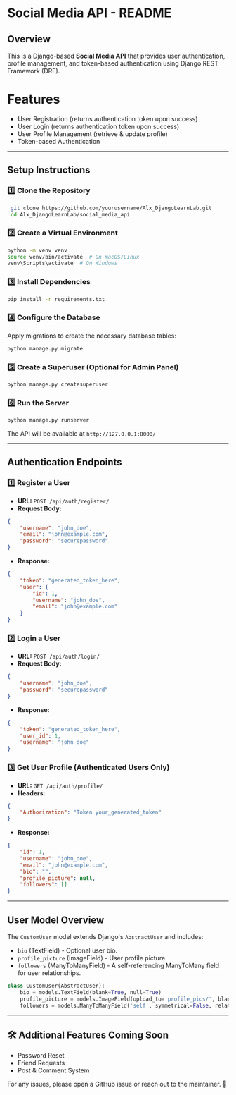 # Social Media API - README

##  Overview
This is a Django-based **Social Media API** that provides user authentication, profile management, and token-based authentication using Django REST Framework (DRF).

# Features
- User Registration (returns authentication token upon success)
- User Login (returns authentication token upon success)
- User Profile Management (retrieve & update profile)
- Token-based Authentication

---

## Setup Instructions

### **1️⃣ Clone the Repository**
```bash
 git clone https://github.com/yourusername/Alx_DjangoLearnLab.git
 cd Alx_DjangoLearnLab/social_media_api
```

### **2️⃣ Create a Virtual Environment**
```bash
python -m venv venv
source venv/bin/activate  # On macOS/Linux
venv\Scripts\activate  # On Windows
```

### **3️⃣ Install Dependencies**
```bash
pip install -r requirements.txt
```

### **4️⃣ Configure the Database**
Apply migrations to create the necessary database tables:
```bash
python manage.py migrate
```

### **5️⃣ Create a Superuser (Optional for Admin Panel)**
```bash
python manage.py createsuperuser
```

### **6️⃣ Run the Server**
```bash
python manage.py runserver
```
The API will be available at `http://127.0.0.1:8000/`

---

##  Authentication Endpoints

### **1️⃣ Register a User**
- **URL:** `POST /api/auth/register/`
- **Request Body:**
```json
{
    "username": "john_doe",
    "email": "john@example.com",
    "password": "securepassword"
}
```
- **Response:**
```json
{
    "token": "generated_token_here",
    "user": {
        "id": 1,
        "username": "john_doe",
        "email": "john@example.com"
    }
}
```

### **2️⃣ Login a User**
- **URL:** `POST /api/auth/login/`
- **Request Body:**
```json
{
    "username": "john_doe",
    "password": "securepassword"
}
```
- **Response:**
```json
{
    "token": "generated_token_here",
    "user_id": 1,
    "username": "john_doe"
}
```

### **3️⃣ Get User Profile** (Authenticated Users Only)
- **URL:** `GET /api/auth/profile/`
- **Headers:**
```json
{
    "Authorization": "Token your_generated_token"
}
```
- **Response:**
```json
{
    "id": 1,
    "username": "john_doe",
    "email": "john@example.com",
    "bio": "",
    "profile_picture": null,
    "followers": []
}
```

---

##  User Model Overview
The `CustomUser` model extends Django's `AbstractUser` and includes:
- `bio` (TextField) - Optional user bio.
- `profile_picture` (ImageField) - User profile picture.
- `followers` (ManyToManyField) - A self-referencing ManyToMany field for user relationships.

```python
class CustomUser(AbstractUser):
    bio = models.TextField(blank=True, null=True)
    profile_picture = models.ImageField(upload_to='profile_pics/', blank=True, null=True)
    followers = models.ManyToManyField('self', symmetrical=False, related_name='following')
```

---

## 🛠 Additional Features Coming Soon
- Password Reset
- Friend Requests
- Post & Comment System

For any issues, please open a GitHub issue or reach out to the maintainer. 🚀

